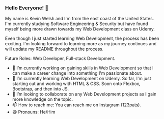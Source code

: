 ### Hello Everyone! 👋

My name is Kevin Welsh and I'm from the east coast of the United States. I'm currently studying Software Engineering & Security but have found myself being more drawn towards my Web Development class on Udemy.

Even though I just started learning Web Development, the process has been exciting. I'm looking forward to learning more as my journey continues and will update my README throughout the process.

Future Roles: Web Developer, Full-stack Development.

- 🔭 I’m currently working on gaining skills in Web Development so that I can make a career change into something I'm passionate about.
- 🌱 I’m currently learning Web Development on Udemy. So far, I'm just starting out and working with HTML & CSS. Soon onto Flexbox, Bootstrap, and then into JS.
- 👯 I’m looking to collaborate on any Web Development projects as I gain more knowledge on the topic.
- 📫 How to reach me: You can reach me on Instagram (123pats).
- 😄 Pronouns: He/Him

